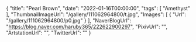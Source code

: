 {
   "title": "Pearl Brown",
   "date": "2022-01-16T00:00:00",
   "tags": [
      "Amethyst"
   ],
   "ThumbnailImageUrl": "/gallery/111062964800/t.jpg",
   "Images": [
      {
         "Url": "/gallery/111062964800/p0.jpg"
      }
   ],
   "NaverBlogUrl": "https://blog.naver.com/haruby365/222622900297",
   "PixivUrl": "",
   "ArtstationUrl": "",
   "TwitterUrl": ""
}